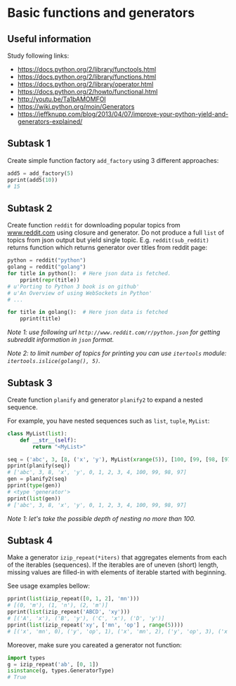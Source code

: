 # Basic functions and generators


## Useful information

Study following links:
 - https://docs.python.org/2/library/functools.html
 - https://docs.python.org/2/library/functions.html
 - https://docs.python.org/2/library/operator.html
 - https://docs.python.org/2/howto/functional.html
 - http://youtu.be/Ta1bAMOMFOI
 - https://wiki.python.org/moin/Generators
 - https://jeffknupp.com/blog/2013/04/07/improve-your-python-yield-and-generators-explained/


## Subtask 1

Create simple function factory `add_factory` using 3 different approaches:

```python
add5 = add_factory(5)
pprint(add5(10))
# 15
```


## Subtask 2

Create function `reddit` for downloading popular topics from www.reddit.com
using closure and generator. Do not produce a full `list` of topics from json
output but yield single topic. E.g. `reddit(sub_reddit)` returns function which
returns generator over titles from reddit page:

```python
python = reddit("python")
golang = reddit("golang")
for title in python():  # Here json data is fetched.
    pprint(repr(title))
# u'Porting to Python 3 book is on github'
# u'An Overview of using WebSockets in Python'
# ...

for title in golang():  # Here json data is fetched
    pprint(title)
```

_Note 1: use following url `http://www.reddit.com/r/python.json` for getting
subreddit information in `json` format._

_Note 2: to limit number of topics for printing you can use `itertools` module:
`itertools.islice(golang(), 5)`._


## Subtask 3

Create function `planify` and generator `planify2` to expand a nested sequence.

For example, you have nested sequences such as `list`, `tuple`, `MyList`:

```python
class MyList(list):
    def __str__(self):
        return "<MyList>"

seq = ('abc', 3, [8, ('x', 'y'), MyList(xrange(5)), [100, [99, [98, [97]]]]])
pprint(planify(seq))
# ['abc', 3, 8, 'x', 'y', 0, 1, 2, 3, 4, 100, 99, 98, 97]
gen = planify2(seq)
pprint(type(gen))
# <type 'generator'>
pprint(list(gen))
# ['abc', 3, 8, 'x', 'y', 0, 1, 2, 3, 4, 100, 99, 98, 97]
```

_Note 1: let's take the possible depth of nesting no more than 100._


## Subtask 4

Make a generator `izip_repeat(*iters)` that aggregates elements from each of
the iterables (sequences). If the iterables are of uneven (short) length,
missing values are filled-in with elements of iterable started with beginning.

See usage examples bellow:

```python
pprint(list(izip_repeat([0, 1, 2], 'mn')))
# [(0, 'm'), (1, 'n'), (2, 'm')]
pprint(list(izip_repeat('ABCD', 'xy')))
# [('A', 'x'), ('B', 'y'), ('C', 'x'), ('D', 'y')]
pprint(list(izip_repeat('xy', ['mn', 'op'] , range(5))))
# [('x', 'mn', 0), ('y', 'op', 1), ('x', 'mn', 2), ('y', 'op', 3), ('x', 'mn', 4)]
```

Moreover, make sure you careated a generator not function:

```python
import types
g = izip_repeat('ab', [0, 1])
isinstance(g, types.GeneratorType)
# True
```

